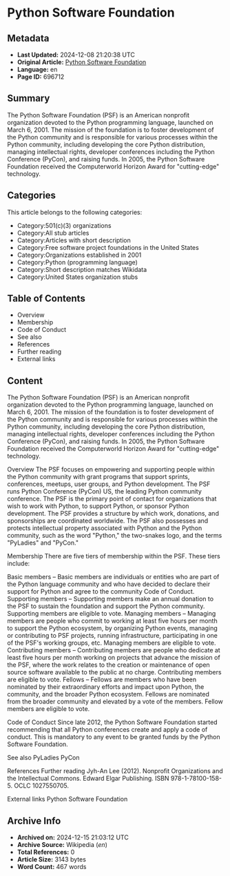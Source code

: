# Python Software Foundation

## Metadata
- **Last Updated:** 2024-12-08 21:20:38 UTC
- **Original Article:** [Python Software Foundation](https://en.wikipedia.org/wiki/Python_Software_Foundation)
- **Language:** en
- **Page ID:** 696712

## Summary
The Python Software Foundation (PSF) is an American nonprofit organization devoted to the Python programming language, launched on March 6, 2001. The mission of the foundation is to foster development of the Python community and is responsible for various processes within the Python community, including developing the core Python distribution, managing intellectual rights, developer conferences including the Python Conference (PyCon), and raising funds.
In 2005, the Python Software Foundation received the Computerworld Horizon Award for "cutting-edge" technology.

## Categories
This article belongs to the following categories:

- Category:501(c)(3) organizations
- Category:All stub articles
- Category:Articles with short description
- Category:Free software project foundations in the United States
- Category:Organizations established in 2001
- Category:Python (programming language)
- Category:Short description matches Wikidata
- Category:United States organization stubs

## Table of Contents

- Overview
- Membership
- Code of Conduct
- See also
- References
- Further reading
- External links

## Content

The Python Software Foundation (PSF) is an American nonprofit organization devoted to the Python programming language, launched on March 6, 2001. The mission of the foundation is to foster development of the Python community and is responsible for various processes within the Python community, including developing the core Python distribution, managing intellectual rights, developer conferences including the Python Conference (PyCon), and raising funds.
In 2005, the Python Software Foundation received the Computerworld Horizon Award for "cutting-edge" technology.

Overview
The PSF focuses on empowering and supporting people within the Python community with grant programs that support sprints, conferences, meetups, user groups, and Python development.  The PSF runs Python Conference (PyCon) US, the leading Python community conference.  The PSF is the primary point of contact for organizations that wish to work with Python, to support Python, or sponsor Python development. The PSF provides a structure by which work, donations, and sponsorships are coordinated worldwide. The PSF also possesses and protects intellectual property associated with Python and the Python community, such as the word "Python," the two-snakes logo, and the terms "PyLadies" and "PyCon."

Membership
There are five tiers of membership within the PSF. These tiers include:

Basic members – Basic members are individuals or entities who are part of the Python language community and who have decided to declare their support for Python and agree to the community Code of Conduct.
Supporting members – Supporting members make an annual donation to the PSF to sustain the foundation and support the Python community. Supporting members are eligible to vote.
Managing members – Managing members are people who commit to working at least five hours per month to support the Python ecosystem, by organizing Python events, managing or contributing to PSF projects, running infrastructure, participating in one of the PSF's working groups, etc. Managing members are eligible to vote.
Contributing members – Contributing members are people who dedicate at least five hours per month working on projects that advance the mission of the PSF, where the work relates to the creation or maintenance of open source software available to the public at no charge. Contributing members are eligible to vote.
 Fellows – Fellows are members who have been nominated by their extraordinary efforts and impact upon Python, the community, and the broader Python ecosystem. Fellows are nominated from the broader community and elevated by a vote of the members. Fellow members are eligible to vote.

Code of Conduct
Since late 2012, the Python Software Foundation started recommending that all Python conferences create and apply a code of conduct. This is mandatory to any event to be granted funds by the Python Software Foundation.

See also
PyLadies
PyCon

References
Further reading
Jyh-An Lee (2012). Nonprofit Organizations and the Intellectual Commons. Edward Elgar Publishing. ISBN 978-1-78100-158-5. OCLC 1027550705.

External links
Python Software Foundation

## Archive Info
- **Archived on:** 2024-12-15 21:03:12 UTC
- **Archive Source:** Wikipedia (_en_)
- **Total References:** 0
- **Article Size:** 3143 bytes
- **Word Count:** 467 words
